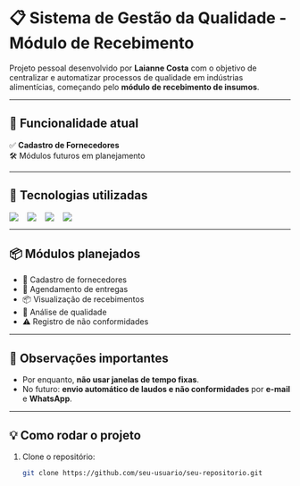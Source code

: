 # 📋 Sistema de Gestão da Qualidade - Módulo de Recebimento

Projeto pessoal desenvolvido por **Laianne Costa** com o objetivo de centralizar e automatizar processos de qualidade em indústrias alimentícias, começando pelo **módulo de recebimento de insumos**.

---

## 🚀 Funcionalidade atual

✅ **Cadastro de Fornecedores**  
🛠️ Módulos futuros em planejamento

---

## 🧰 Tecnologias utilizadas

<div style="display: flex; gap: 1rem;">
  <img src="https://img.shields.io/badge/Python-3776AB?style=for-the-badge&logo=python&logoColor=white" />
  <img src="https://img.shields.io/badge/Streamlit-FF4B4B?style=for-the-badge&logo=streamlit&logoColor=white" />
  <img src="https://img.shields.io/badge/SQLite-003B57?style=for-the-badge&logo=sqlite&logoColor=white" />
  <img src="https://img.shields.io/badge/VSCode-007ACC?style=for-the-badge&logo=visual%20studio%20code&logoColor=white" />
</div>

---

## 📦 Módulos planejados

- 🏢 Cadastro de fornecedores
- 📅 Agendamento de entregas
- 📦 Visualização de recebimentos
- 🧪 Análise de qualidade
- ⚠️ Registro de não conformidades

---

## 📝 Observações importantes

- Por enquanto, **não usar janelas de tempo fixas**.
- No futuro: **envio automático de laudos e não conformidades** por **e-mail** e **WhatsApp**.

---

## 💡 Como rodar o projeto

1. Clone o repositório:
   ```bash
   git clone https://github.com/seu-usuario/seu-repositorio.git
